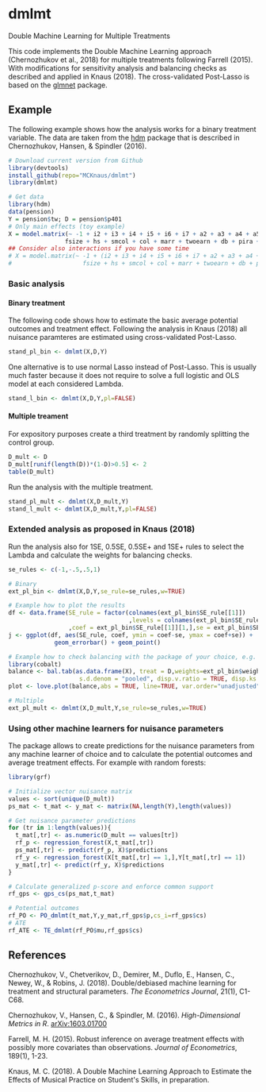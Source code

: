 # dmlmt
Double Machine Learning for Multiple Treatments

This code implements the Double Machine Learning approach (Chernozhukov et al., 2018) 
for multiple treatments following Farrell (2015). 
With modifications for sensitivity analysis and balancing checks as described and applied in Knaus (2018). 
The cross-validated Post-Lasso is based on the [glmnet](https://github.com/cran/glmnet) package.

## Example

The following example shows how the analysis works for a binary treatment variable. 
The data are taken from the [hdm](https://github.com/cran/hdm) package that is described in Chernozhukov, Hansen, & Spindler (2016).

```R
# Download current version from Github
library(devtools)
install_github(repo="MCKnaus/dmlmt")
library(dmlmt)

# Get data
library(hdm)
data(pension)
Y = pension$tw; D = pension$p401
# Only main effects (toy example)
X = model.matrix(~ -1 + i2 + i3 + i4 + i5 + i6 + i7 + a2 + a3 + a4 + a5 +
                fsize + hs + smcol + col + marr + twoearn + db + pira + hown, data = pension)
## Consider also interactions if you have some time
# X = model.matrix(~ -1 + (i2 + i3 + i4 + i5 + i6 + i7 + a2 + a3 + a4 + a5 +
#                    fsize + hs + smcol + col + marr + twoearn + db + pira + hown)^2, data = pension)
```

### Basic analysis
#### Binary treatment
The following code shows how to estimate the basic average potential outcomes and treatment effect.
Following the analysis in Knaus (2018) all nuisance paramteres are estimated using cross-validated Post-Lasso.

```R
stand_pl_bin <- dmlmt(X,D,Y)
```

One alternative is to use normal Lasso instead of Post-Lasso.
This is usually much faster because it does not require to solve a full logistic and OLS model at each considered Lambda.

```R
stand_l_bin <- dmlmt(X,D,Y,pl=FALSE)
```

#### Multiple treament
For expository purposes create a third treatment by randomly splitting the control group.

```R
D_mult <- D
D_mult[runif(length(D))*(1-D)>0.5] <- 2
table(D_mult)
```

Run the analysis with the multiple treatment.

```R
stand_pl_mult <- dmlmt(X,D_mult,Y)
stand_l_mult <- dmlmt(X,D_mult,Y,pl=FALSE)
```

### Extended analysis as proposed in Knaus (2018)
Run the analysis also for 1SE, 0.5SE, 0.5SE+ and 1SE+ rules to select the Lambda and calculate the weights for balancing checks.

```R
se_rules <- c(-1,-.5,.5,1)

# Binary
ext_pl_bin <- dmlmt(X,D,Y,se_rule=se_rules,w=TRUE)

# Example how to plot the results
df <- data.frame(SE_rule = factor(colnames(ext_pl_bin$SE_rule[[1]])
                                  ,levels = colnames(ext_pl_bin$SE_rule[[1]]))
                 ,coef = ext_pl_bin$SE_rule[[1]][1,],se = ext_pl_bin$SE_rule[[2]][1,])
j <- ggplot(df, aes(SE_rule, coef, ymin = coef-se, ymax = coef+se)) +
             geom_errorbar() + geom_point()

# Example how to check balancing with the package of your choice, e.g. cobalt
library(cobalt)
balance <- bal.tab(as.data.frame(X), treat = D,weights=ext_pl_bin$weights,method = "weighting",
                    s.d.denom = "pooled", disp.v.ratio = TRUE, disp.ks = TRUE, un = TRUE)
plot <- love.plot(balance,abs = TRUE, line=TRUE, var.order="unadjusted")

# Multiple
ext_pl_mult <- dmlmt(X,D_mult,Y,se_rule=se_rules,w=TRUE)
```

### Using other machine learners for nuisance parameters
The package allows to create predictions for the nuisance parameters from any machine learner of choice and to calculate the potential outcomes and average treatment effects. For example with random forests:

```R
library(grf)

# Initialize vector nuisance matrix
values <- sort(unique(D_mult))
ps_mat <- t_mat <- y_mat <- matrix(NA,length(Y),length(values))

# Get nuisance parameter predictions
for (tr in 1:length(values)){
  t_mat[,tr] <- as.numeric(D_mult == values[tr])
  rf_p <- regression_forest(X,t_mat[,tr])
  ps_mat[,tr] <- predict(rf_p, X)$predictions
  rf_y <- regression_forest(X[t_mat[,tr] == 1,],Y[t_mat[,tr] == 1])
  y_mat[,tr] <- predict(rf_y, X)$predictions
}

# Calculate generalized p-score and enforce common support
rf_gps <- gps_cs(ps_mat,t_mat)

# Potential outcomes
rf_PO <- PO_dmlmt(t_mat,Y,y_mat,rf_gps$p,cs_i=rf_gps$cs)
# ATE
rf_ATE <- TE_dmlmt(rf_PO$mu,rf_gps$cs)
```


## References

Chernozhukov, V., Chetverikov, D., Demirer, M., Duflo, E., Hansen, C., Newey, W., & Robins, J. (2018). Double/debiased machine learning for treatment and structural parameters. *The Econometrics Journal*, 21(1), C1-C68.

Chernozhukov, V., Hansen, C., & Spindler, M. (2016). *High-Dimensional Metrics in R*. [arXiv:1603.01700](https://arxiv.org/abs/1603.01700)

Farrell, M. H. (2015). Robust inference on average treatment effects with possibly more covariates than observations. *Journal of Econometrics*, 189(1), 1-23.

Knaus, M. C. (2018). A Double Machine Learning Approach to Estimate the Effects of Musical Practice on
Student's Skills, in preparation.
